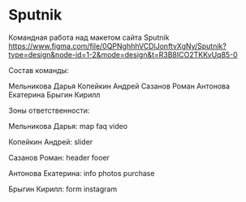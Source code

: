 # Sputnik
Командная работа над макетом сайта Sputnik
https://www.figma.com/file/0QPNghhhVCDlJonftvXgNy/Sputnik?type=design&node-id=1-2&mode=design&t=R3B8ICO2TKKvUq85-0

Состав команды:

Мельникова Дарья
Копейкин Андрей
Сазанов Роман
Антонова Екатерина
Брыгин Кирилл

Зоны ответственности: 

Мельникова Дарья: 
map
faq
video

Копейкин Андрей:
slider

Сазанов Роман:
header
fooer

Антонова Екатерина: 
info
photos
purchase

Брыгин Кирилл:
form
instagram